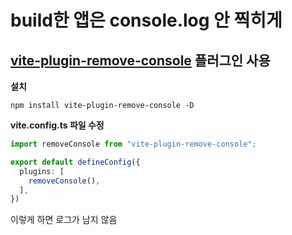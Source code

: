 # build한 앱은 console.log 안 찍히게

## [vite-plugin-remove-console](https://www.npmjs.com/package/vite-plugin-remove-console) 플러그인 사용

**설치**

```
npm install vite-plugin-remove-console -D
```


**vite.config.ts 파일 수정**
```ts
import removeConsole from "vite-plugin-remove-console";

export default defineConfig({
  plugins: [
    removeConsole(),
  ],
})
```

이렇게 하면 로그가 남지 않음